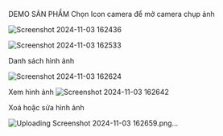 DEMO SẢN PHẨM
Chọn Icon camera để mở camera chụp ảnh

![Screenshot 2024-11-03 162436](https://github.com/user-attachments/assets/a4adb8e9-fa8f-463a-925d-76c0211cb5c4)

![Screenshot 2024-11-03 162533](https://github.com/user-attachments/assets/1cdae510-dfb8-4849-82c0-e1e3c003f43e)

Danh sách hình ảnh

![Screenshot 2024-11-03 162624](https://github.com/user-attachments/assets/27f7c3ac-4bda-4613-aa95-0801ce1ed3a2)


Xem hình ảnh
![Screenshot 2024-11-03 162642](https://github.com/user-attachments/assets/4c5971b1-fb92-445c-b309-05dc6d5f9aa0)

Xoá hoặc sửa hình ảnh

![Uploading Screenshot 2024-11-03 162659.png…]()





